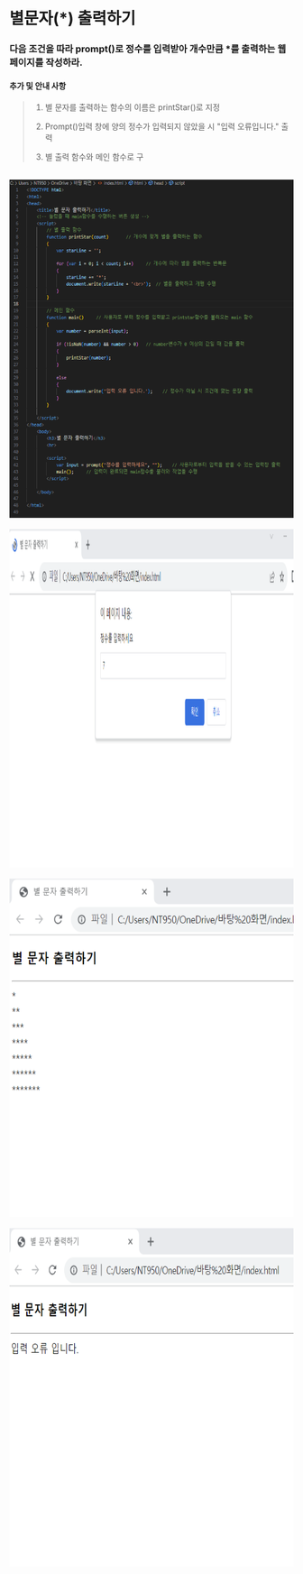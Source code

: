 # 별문자(*) 출력하기

### 다음 조건을 따라 prompt()로 정수를 입력받아 개수만큼 *를 출력하는 웹 페이지를 작성하라.

 #### 추가 및 안내 사항

>    1. 별 문자를 출력하는 함수의 이름은 printStar()로 지정
>    >
>    2. Prompt()입력 창에 양의 정수가 입력되지 않았을 시 "입력 오류입니다." 출력
>    >
>    3. 별 출력 함수와 메인 함수로 구 



<br><img src="1.png" width="1000" height="600" title="px(픽셀) 크기 설정" alt="1번 이미지"></img><br/>
<br><img src="2.png" width="1000" height="600" title="px(픽셀) 크기 설정" alt="1번 이미지"></img><br/>
<br><img src="3.png" width="1000" height="600" title="px(픽셀) 크기 설정" alt="1번 이미지"></img><br/>
<br><img src="4.png" width="1000" height="600" title="px(픽셀) 크기 설정" alt="1번 이미지"></img><br/>
